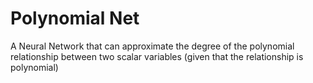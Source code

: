# Polynomial Net
A Neural Network that can approximate the degree of the polynomial relationship between two scalar variables (given that the relationship is polynomial)
